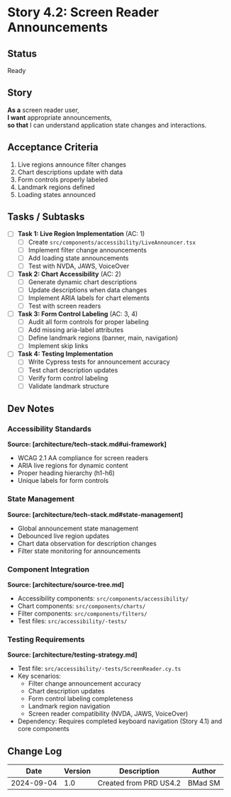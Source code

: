 # Story 4.2: Screen Reader Announcements

## Status
Ready

## Story
**As a** screen reader user,  
**I want** appropriate announcements,  
**so that** I can understand application state changes and interactions.

## Acceptance Criteria

1. Live regions announce filter changes
2. Chart descriptions update with data
3. Form controls properly labeled
4. Landmark regions defined
5. Loading states announced

## Tasks / Subtasks

- [ ] **Task 1: Live Region Implementation** (AC: 1)
  - [ ] Create `src/components/accessibility/LiveAnnouncer.tsx`
  - [ ] Implement filter change announcements
  - [ ] Add loading state announcements
  - [ ] Test with NVDA, JAWS, VoiceOver

- [ ] **Task 2: Chart Accessibility** (AC: 2)
  - [ ] Generate dynamic chart descriptions
  - [ ] Update descriptions when data changes
  - [ ] Implement ARIA labels for chart elements
  - [ ] Test with screen readers

- [ ] **Task 3: Form Control Labeling** (AC: 3, 4)
  - [ ] Audit all form controls for proper labeling
  - [ ] Add missing aria-label attributes
  - [ ] Define landmark regions (banner, main, navigation)
  - [ ] Implement skip links

- [ ] **Task 4: Testing Implementation**
  - [ ] Write Cypress tests for announcement accuracy
  - [ ] Test chart description updates
  - [ ] Verify form control labeling
  - [ ] Validate landmark structure

## Dev Notes

### Accessibility Standards
**Source: [architecture/tech-stack.md#ui-framework]**
- WCAG 2.1 AA compliance for screen readers
- ARIA live regions for dynamic content
- Proper heading hierarchy (h1-h6)
- Unique labels for form controls

### State Management
**Source: [architecture/tech-stack.md#state-management]**
- Global announcement state management
- Debounced live region updates
- Chart data observation for description changes
- Filter state monitoring for announcements

### Component Integration
**Source: [architecture/source-tree.md]**
- Accessibility components: `src/components/accessibility/`
- Chart components: `src/components/charts/`
- Filter components: `src/components/filters/`
- Test files: `src/accessibility/-tests/`

### Testing Requirements
**Source: [architecture/testing-strategy.md]**
- Test file: `src/accessibility/-tests/ScreenReader.cy.ts`
- Key scenarios:
  - Filter change announcement accuracy
  - Chart description updates
  - Form control labeling completeness
  - Landmark region navigation
  - Screen reader compatibility (NVDA, JAWS, VoiceOver)
- Dependency: Requires completed keyboard navigation (Story 4.1) and core components

## Change Log
| Date | Version | Description | Author |
|------|---------|-------------|---------|
| 2024-09-04 | 1.0 | Created from PRD US4.2 | BMad SM |